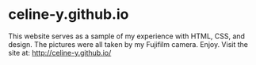 # celine-y.github.io
This website serves as a sample of my experience with HTML, CSS, and design. The pictures were all taken by my Fujifilm camera. Enjoy.
Visit the site at: http://celine-y.github.io/
